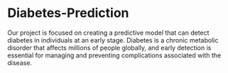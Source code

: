 # Diabetes-Prediction
Our project is focused on creating a predictive model that can detect diabetes in individuals at an early stage. Diabetes is a chronic metabolic disorder that affects millions of people globally, and early detection is essential for managing and preventing complications associated with the disease.
